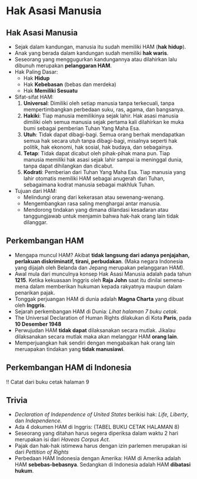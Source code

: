 # Hak Asasi Manusia

## Hak Asasi Manusia
- Sejak dalam kandungan, manusia itu sudah memiliki HAM (**hak hidup**).
- Anak yang berada dalam kandungan sudah memiliki **hak waris**.
- Seseorang yang menggugurkan kandungannya atau dilahirkan lalu dibunuh merupakan **pelanggaran HAM**.
- Hak Paling Dasar:
    - Hak **Hidup**
    - Hak **Kebebasan** (bebas dan merdeka)
    - Hak **Memiliki Sesuatu**
- Sifat-sifat HAM:
    1. **Universal**: Dimiliki oleh setiap manusia tanpa terkecuali, tanpa mempertimbangkan perbedaan suku, ras, agama, dan bangsanya.
    2. **Hakiki**: Tiap manusia memilikinya sejak lahir. Hak asasi manusia dimiliki oleh semua manusia sejak pertama kali dilahirkan ke muka bumi sebagai pemberian Tuhan Yang Maha Esa.
    3. **Utuh**: Tidak dapat dibagi-bagi. Semua orang berhak mendapatkan semua hak secara utuh tanpa dibagi-bagi, misalnya seperti hak politik, hak ekonomi, hak sosial, hak budaya, dan sebagainya.
    4. **Tetap**: Tidak dapat dicabut oleh pihak-pihak mana pun. Tiap manusia memiliki hak asasi sejak lahir sampai ia meninggal dunia, tanpa dapat dihilangkan dan dicabut.
    5. **Kodrati**: Pemberian dari Tuhan Yang Maha Esa. Tiap manusia yang lahir otomatis memiliki HAM sebagai anugerah dari Tuhan, sebagaimana kodrat manusia sebagai makhluk Tuhan.
- Tujuan dari HAM:
    - Melindungi orang dari kekerasan atau sewenang-wenang.
    - Mengembangkan rasa saling menghargai antar manusia.
    - Mendorong tindakan yang dimana dilandasi kesadaran atau tanggungjawab untuk menjamin bahwa hak-hak orang lain tidak dilanggar.

## Perkembangan HAM
- Mengapa muncul HAM? Akibat **tidak langsung dari adanya penjajahan, perlakuan diskriminatif, tirani, perbudakan**. (Maka negara Indonesia yang dijajah oleh Belanda dan Jepang merupakan pelanggaran HAM).
- Awal mula dari munculnya konsep Hak Asasi Manusia adalah pada tahun **1215**. Ketika kekuasaan Inggris oleh **Raja John** saat itu dinilai semena-mena dalam memberikan hukuman kepada rakyatnya maupun dalam penarikan pajak.
- Tonggak perjuangan HAM di dunia adalah **Magna Charta** yang dibuat oleh **Inggris**.
- Sejarah perkembangan HAM di Dunia: *Lihat halaman 7 buku cetak*.
- The Universal Declaration of Human Rights dilakukan di Kota **Paris**, pada **10 Desember 1948**
- Perwujudan HAM **tidak dapat** dilaksanakan secara mutlak. Jikalau dilaksanakan secara mutlak maka akan melanggar HAM **orang lain**.
- Memperjuangkan hak sendiri dengan mengabaikan hak orang lain meruapakan tindakan yang **tidak manusiawi**.

## Perkembangan HAM di Indonesia
!! Catat dari buku cetak halaman 9

## Trivia
- *Declaration of Independence of United States* berikisi hak: *Life, Liberty*, dan *Independence*.
- Ada 4 dokumen HAM di Inggris: (TABEL BUKU CETAK HALAMAN 8)
- Seseorang yang ditahan harus segera diperiksa dalam waktu 2 hari merupakan isi dari *Haveas Corpus Act*.
- Pajak dan hak-hak istimewa harus dengan izin parlemen merupakan isi dari *Pettition of Rights*
- Perbedaan HAM Indonesia dengan Amerika: HAM di Amerika adalah HAM **sebebas-bebasnya**. Sedangkan di Indonesia adalah HAM **dibatasi hukum**.